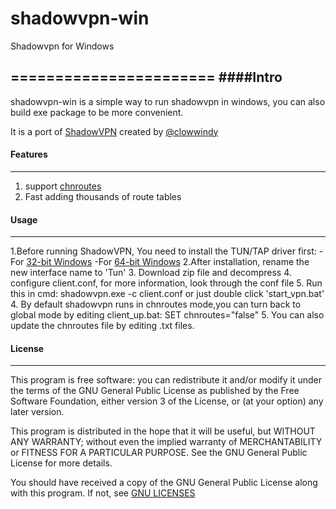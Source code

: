 # shadowvpn-win
Shadowvpn for Windows

=======================
####Intro
---
shadowvpn-win is a simple way to run shadowvpn in windows, you can also build exe package to be more convenient.

It is a port of [ShadowVPN] created by [@clowwindy](https://github.com/clowwindy)

#### Features
---

1. support [chnroutes] 
2. Fast adding thousands of route tables

#### Usage
---
1.Before running ShadowVPN, You need to install the TUN/TAP driver first:
-For [32-bit Windows]
-For [64-bit Windows]
2.After installation, rename the new interface name to 'Tun'
3. Download zip file and decompress
4. configure client.conf, for more information, look through the conf file
5. Run this in cmd:
shadowvpn.exe -c client.conf
or just double click 'start_vpn.bat'
4. By default shadowvpn runs in chnroutes mode,you can turn back to global mode 
by editing client_up.bat:
SET chnroutes="false"
5. You can also update the chnroutes file by editing .txt files.


#### License
---

This program is free software: you can redistribute it and/or modify
it under the terms of the GNU General Public License as published by
the Free Software Foundation, either version 3 of the License, or
(at your option) any later version.

This program is distributed in the hope that it will be useful,
but WITHOUT ANY WARRANTY; without even the implied warranty of
MERCHANTABILITY or FITNESS FOR A PARTICULAR PURPOSE.  See the
GNU General Public License for more details.

You should have received a copy of the GNU General Public License
along with this program. If not, see [GNU LICENSES]

[ShadowVPN]:        https://github.com/clowwindy/ShadowVPN
[chnroutes]:        https://github.com/fivesheep/chnroutes
[32-bit Windows]:   http://build.openvpn.net/downloads/releases/tap-windows-9.9.2_3.exe
[64-bit Windows]:   http://build.openvpn.net/downloads/releases/tap-windows-9.21.0.exe
[GNU LICENSES]:     http://www.gnu.org/licenses/